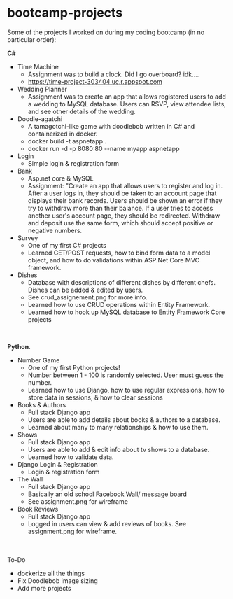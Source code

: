 # bootcamp-projects
Some of the projects I worked on during my coding bootcamp (in no particular order): <br>

**C#**
* Time Machine
	* Assignment was to build a clock. Did I go overboard? idk....
	* https://time-project-303404.uc.r.appspot.com 
* Wedding Planner 
	* Assignment was to create an app that allows registered users to add a wedding to MySQL database. Users can RSVP, view attendee lists, and see other details of the wedding. 
* Doodle-agatchi  
  * A tamagotchi-like game with doodlebob written in C# and containerized in docker. 
  * docker build -t aspnetapp .
  * docker run -d -p 8080:80 --name myapp aspnetapp
* Login
	* Simple login & registration form
* Bank
	* Asp.net core & MySQL
	* Assignment: "Create an app that allows users to register and log in. After a user logs in, they should be taken to an account page that displays their bank records. Users should be shown an error if they try to withdraw more than their balance. If a user tries to access another user's account page, they should be redirected. Withdraw and deposit use the same form, which should accept positive or negative numbers.
* Survey
	* One of my first C# projects 
	* Learned GET/POST requests, how to bind form data to a model object, and how to do validations within ASP.Net Core MVC framework.
* Dishes
	* Database with descriptions of different dishes by different chefs. Dishes can be added & edited by users. 
	* See crud_assignement.png for more info.
	* Learned how to use CRUD operations within Entity Framework.
	* Learned how to hook up MySQL database to Entity Framework Core projects
<br>

**Python**. 
*  Number Game
	* One of my first Python projects!
	* Number between 1 - 100 is randomly selected. User must guess the number. 
	* Learned how to use Django, how to use regular expressions, how to store data in sessions, & how to clear sessions
* Books & Authors
	* Full stack Django app
	* Users are able to add details about books & authors to a database.
	* Learned about many to many relationships & how to use them.
* Shows
	* Full stack Django app 
	* Users are able to add & edit info about tv shows to a database.
	* Learned how to validate data. 
* Django Login & Registration
	* Login & registration form
* The Wall
	* Full stack Django app
	* Basically an old school Facebook Wall/ message board 
	* See assignment.png for wireframe
* Book Reviews
	* Full stack Django app
	* Logged in users can view & add reviews of books. See assignment.png for wireframe.

	




<br><br>
To-Do
* dockerize all the things 
* Fix Doodlebob image sizing
* Add more projects
